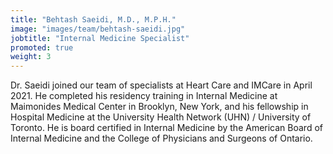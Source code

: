 ```yaml
---
title: "Behtash Saeidi, M.D., M.P.H."
image: "images/team/behtash-saeidi.jpg"
jobtitle: "Internal Medicine Specialist"
promoted: true
weight: 3
---
```


Dr. Saeidi joined our team of specialists at Heart Care and IMCare in April 2021. He completed his residency training in Internal Medicine at Maimonides Medical Center in Brooklyn, New York, and his fellowship in Hospital Medicine at the University Health Network (UHN) / University of Toronto. He is board certified in Internal Medicine by the American Board of Internal Medicine and the College of Physicians and Surgeons of Ontario.  